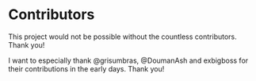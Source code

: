 # Contributors

This project would not be possible without the countless contributors. Thank you!

I want to especially thank @grisumbras, @DoumanAsh and exbigboss for their
contributions in the early days. Thank you!


